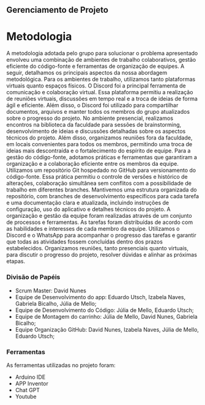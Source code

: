 ## Gerenciamento de Projeto


# Metodologia

  A metodologia adotada pelo grupo para solucionar o problema apresentado envolveu uma combinação de ambientes de trabalho colaborativos, gestão eficiente do código-fonte e ferramentas de organização de equipes. A seguir, detalhamos os principais aspectos da nossa abordagem metodológica.
  Para os ambientes de trabalho, utilizamos tanto plataformas virtuais quanto espaços físicos. O Discord foi a principal ferramenta de comunicação e colaboração virtual. Essa plataforma permitiu a realização de reuniões virtuais, discussões em tempo real e a troca de ideias de forma ágil e eficiente. Além disso, o Discord foi utilizado para compartilhar documentos, arquivos e manter todos os membros do grupo atualizados sobre o progresso do projeto. No ambiente presencial, realizamos encontros na biblioteca da faculdade para sessões de brainstorming, desenvolvimento de ideias e discussões detalhadas sobre os aspectos técnicos do projeto. Além disso, organizamos reuniões fora da faculdade, em locais convenientes para todos os membros, permitindo uma troca de ideias mais descontraída e o fortalecimento do espírito de equipe.
  Para a gestão do código-fonte, adotamos práticas e ferramentas que garantiram a organização e a colaboração eficiente entre os membros da equipe. Utilizamos um repositório Git hospedado no GitHub para versionamento do código-fonte. Essa prática permitiu o controle de versões e histórico de alterações, colaboração simultânea sem conflitos com a possibilidade de trabalho em diferentes branches. Mantivemos uma estrutura organizada do repositório, com branches de desenvolvimento específicos para cada tarefa e uma documentação clara e atualizada, incluindo instruções de configuração, uso do aplicativo e detalhes técnicos do projeto.
  A organização e gestão da equipe foram realizadas através de um conjunto de processos e ferramentas. As tarefas foram distribuídas de acordo com as habilidades e interesses de cada membro da equipe. Utilizamos o Discord e o WhatsApp para acompanhar o progresso das tarefas e garantir que todas as atividades fossem concluídas dentro dos prazos estabelecidos. Organizamos reuniões, tanto presenciais quanto virtuais, para discutir o progresso do projeto, resolver dúvidas e alinhar as próximas etapas. 

### Divisão de Papéis

- Scrum Master: David Nunes
- Equipe de Desenvolvimento do app: Eduardo Utsch, Izabela Naves, Gabriela Bicalho, Júlia de Mello;
- Equipe de Desenvolvimento do Código: Júlia de Mello, Eduardo Utsch;
- Equipe de Montagem do carrinho: Júlia de Mello, David Nunes, Gabriela Bicalho;
- Equipe Organização GitHub: David Nunes, Izabela Naves, Júlia de Mello, Eduardo Utsch;

### Ferramentas

As ferramentas utilizadas no projeto foram:

- Arduino IDE
- APP Inventor
- Chat GPT
- Youtube

